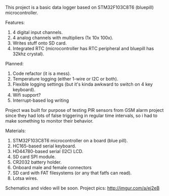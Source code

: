 This project is a basic data logger based on STM32F103C8T6 (bluepill) microcontroller.

Features:
1. 4 digital input channels.
2. 4 analog channels with multipliers (1x 10x 100x).
3. Writes stuff onto SD card.
4. Integrated RTC (microcontroller has RTC peripheral and bluepill has 32khz crystal).

Planned:
1. Code refactor (it is a mess).
2. Temperature logging (either 1-wire or I2C or both).
3. Flexible logging settings (but it's kinda awkward to switch on 4 key keyboard).
4. Wifi support?
5. Interrupt-based log writing

Project was built for purpose of testing PIR sensors from GSM alarm project since they had lots of false triggering in regular time intervals, so i had to make something to monitor their behavior.

Materials: 
1. STM32F103C8T6 microcontroller on a board (blue pill).
2. HC165-based serial keyboard.
3. HD44780-based serial (I2C) LCD.
4. SD card SPI module.
5. CR2032 battery holder.
6. Onboard male and female connectors
7. SD card with FAT filesystems (or any that fatfs can read).
8. Lotsa wires.
 
Schematics and video will be soon.
Project pics: http://imgur.com/a/ej2eB

